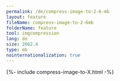 ```yaml
---
permalink: /de/compress-image-to-2-6-mb
layout: feature
fileName: compress-image-to-2-6mb
folderName: feature
tool: imgcompression
lang: de
size: 2662.4
type: mb
nointernationalization: true
---
```

{%- include compress-image-to-X.html -%}
      